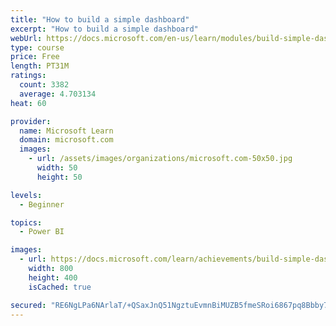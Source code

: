 ```yaml
---
title: "How to build a simple dashboard"
excerpt: "How to build a simple dashboard"
webUrl: https://docs.microsoft.com/en-us/learn/modules/build-simple-dashboard/
type: course
price: Free
length: PT31M
ratings:
  count: 3382
  average: 4.703134
heat: 60

provider:
  name: Microsoft Learn
  domain: microsoft.com
  images:
    - url: /assets/images/organizations/microsoft.com-50x50.jpg
      width: 50
      height: 50

levels:
  - Beginner

topics:
  - Power BI

images:
  - url: https://docs.microsoft.com/learn/achievements/build-simple-dashboard-social.png
    width: 800
    height: 400
    isCached: true

secured: "RE6NgLPa6NArlaT/+QSaxJnQ51NgztuEvmnBiMUZB5fmeSRoi6867pq8Bbby7gzZ6f73RrqfP2NB9xAPwCv4cKtDgSTXyBe/2qxNpo3NdgNM1rfJkpe2G2idETc8PBl9bZIef1HsIi7AYFNN7/lldI2fF4FJfZYSXJgGhi4E3Hxg04XNqhcCAH0KtTiqghPrZyUJ9lB/wr6+5q14tPjS+Jp0jdYJaLuMwq1llb1hgXFEzS5hmrhJd9XqBtGiLrnr5L9omdJ73Uc7a4TCynzrEPByn92/WFSvrwiaATAcBHFbNvtIvx1hzdEPTX+68uj3ZT8Jez3IHHjuCNPZopc3e5xKiM36wxDN+rzxpnJvoyjPnWBPSk9+tiozS9RMJtMJSYnH5/3S9Wd3PepUsyExfAyusXinLsNtOpa6i9Ijdwo=;/hX2ykhJhQUBueQOkBTjCg=="
---
```


